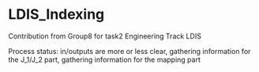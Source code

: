 # LDIS_Indexing
Contribution from Group8 for task2 Engineering Track LDIS

Process status:
                in/outputs are more or less clear,
                gathering information for the J_1/J_2 part,
                gathering information for the mapping part
